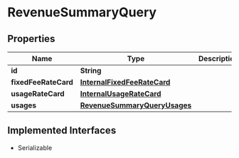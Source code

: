 

# RevenueSummaryQuery


## Properties

| Name | Type | Description | Notes |
|------------ | ------------- | ------------- | -------------|
|**id** | **String** |  |  |
|**fixedFeeRateCard** | [**InternalFixedFeeRateCard**](InternalFixedFeeRateCard.md) |  |  [optional] |
|**usageRateCard** | [**InternalUsageRateCard**](InternalUsageRateCard.md) |  |  [optional] |
|**usages** | [**RevenueSummaryQueryUsages**](RevenueSummaryQueryUsages.md) |  |  |


## Implemented Interfaces

* Serializable


